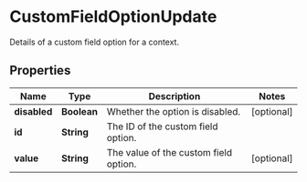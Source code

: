 

# CustomFieldOptionUpdate

Details of a custom field option for a context.

## Properties

| Name | Type | Description | Notes |
|------------ | ------------- | ------------- | -------------|
|**disabled** | **Boolean** | Whether the option is disabled. |  [optional] |
|**id** | **String** | The ID of the custom field option. |  |
|**value** | **String** | The value of the custom field option. |  [optional] |



